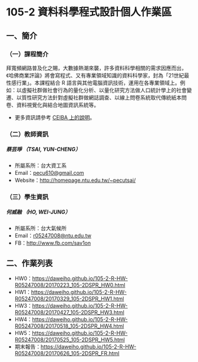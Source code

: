 # 105-2 資料科學程式設計個人作業區

## 一、簡介

### （一）課程簡介
<p>拜寬頻網路普及化之賜，大數據熱潮來襲，許多資料科學相關的需求因應而出，《哈佛商業評論》將會寫程式、又有專業領域知識的資料科學家，封為「21世紀最性感行業」。本課程結合 R 語言與其他電腦資訊技術，運用在各專業領域上。例如：以虛擬社群做社會行為的量化分析、以量化研究方法做人口統計學上的社會變遷、以質性研究方法針對虛擬社群做網誌調查、以線上問卷系統取代傳統紙本問卷、資料視覺化與結合地圖資訊系統等。 <p/>


 - 更多資訊請參考 [CEIBA 上的說明](https://ceiba.ntu.edu.tw/1052CSX4001_)。

### （二）教師資訊
##### **蔡芸琤** （TSAI, YUN-CHENG）
 - 所屬系所：台大資工系
 - Email：pecu610@gmail.com
 - Website：http://homepage.ntu.edu.tw/~pecutsai/
 
 
### （三）學生資訊
##### **何威融** （HO, WEI-JUNG）
 - 所屬系所：台大氣候所
 - Email：r05247008@ntu.edu.tw
 - FB：http://www.fb.com/sav1on
 
## 二、作業列表

 - HW0：https://daweiho.github.io/105-2-R-HW-R05247008/20170223_105-2DSPR_HW0.html
 - HW1：https://daweiho.github.io/105-2-R-HW-R05247008/20170329_105-2DSPR_HW1.html
 - HW3：https://daweiho.github.io/105-2-R-HW-R05247008/20170427_105-2DSPR_HW3.html
 - HW4：https://daweiho.github.io/105-2-R-HW-R05247008/20170518_105-2DSPR_HW4.html
 - HW5：https://daweiho.github.io/105-2-R-HW-R05247008/20170525_105-2DSPR_HW5.html
 - 期末報告：https://daweiho.github.io/105-2-R-HW-R05247008/20170626_105-2DSPR_FR.html

